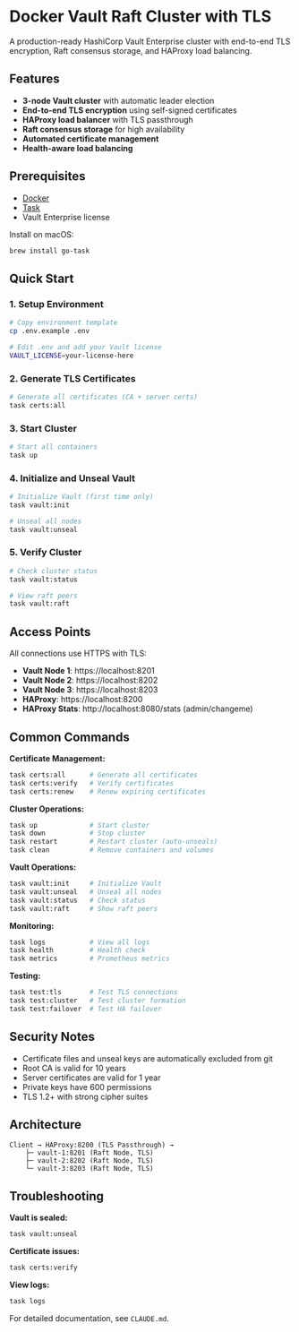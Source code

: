 # Docker Vault Raft Cluster with TLS

A production-ready HashiCorp Vault Enterprise cluster with end-to-end TLS encryption, Raft consensus storage, and HAProxy load balancing.

## Features

- **3-node Vault cluster** with automatic leader election
- **End-to-end TLS encryption** using self-signed certificates
- **HAProxy load balancer** with TLS passthrough
- **Raft consensus storage** for high availability
- **Automated certificate management**
- **Health-aware load balancing**

## Prerequisites

- [Docker](https://www.docker.com/get-started)
- [Task](https://taskfile.dev)
- Vault Enterprise license

Install on macOS:
```bash
brew install go-task
```

## Quick Start

### 1. Setup Environment

```bash
# Copy environment template
cp .env.example .env

# Edit .env and add your Vault license
VAULT_LICENSE=your-license-here
```

### 2. Generate TLS Certificates

```bash
# Generate all certificates (CA + server certs)
task certs:all
```

### 3. Start Cluster

```bash
# Start all containers
task up
```

### 4. Initialize and Unseal Vault

```bash
# Initialize Vault (first time only)
task vault:init

# Unseal all nodes
task vault:unseal
```

### 5. Verify Cluster

```bash
# Check cluster status
task vault:status

# View raft peers
task vault:raft
```

## Access Points

All connections use HTTPS with TLS:

- **Vault Node 1**: https://localhost:8201
- **Vault Node 2**: https://localhost:8202
- **Vault Node 3**: https://localhost:8203
- **HAProxy**: https://localhost:8200
- **HAProxy Stats**: http://localhost:8080/stats (admin/changeme)

## Common Commands

**Certificate Management:**
```bash
task certs:all      # Generate all certificates
task certs:verify   # Verify certificates
task certs:renew    # Renew expiring certificates
```

**Cluster Operations:**
```bash
task up             # Start cluster
task down           # Stop cluster
task restart        # Restart cluster (auto-unseals)
task clean          # Remove containers and volumes
```

**Vault Operations:**
```bash
task vault:init     # Initialize Vault
task vault:unseal   # Unseal all nodes
task vault:status   # Check status
task vault:raft     # Show raft peers
```

**Monitoring:**
```bash
task logs           # View all logs
task health         # Health check
task metrics        # Prometheus metrics
```

**Testing:**
```bash
task test:tls       # Test TLS connections
task test:cluster   # Test cluster formation
task test:failover  # Test HA failover
```

## Security Notes

- Certificate files and unseal keys are automatically excluded from git
- Root CA is valid for 10 years
- Server certificates are valid for 1 year
- Private keys have 600 permissions
- TLS 1.2+ with strong cipher suites

## Architecture

```
Client → HAProxy:8200 (TLS Passthrough) →
    ├─ vault-1:8201 (Raft Node, TLS)
    ├─ vault-2:8202 (Raft Node, TLS)
    └─ vault-3:8203 (Raft Node, TLS)
```

## Troubleshooting

**Vault is sealed:**
```bash
task vault:unseal
```

**Certificate issues:**
```bash
task certs:verify
```

**View logs:**
```bash
task logs
```

For detailed documentation, see `CLAUDE.md`.

